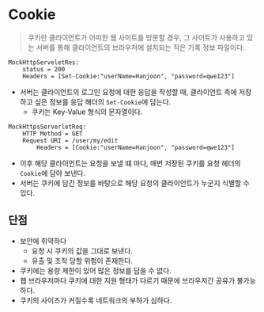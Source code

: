 # Cookie

> 쿠키란 클라이언트가 어떠한 웹 사이트를 방문할 경우, 그 사이트가 사용하고 있는 서버를 통해 클라이언트의 브라우저에 설치되는 작은 기록 정보 파일이다.

```
MockHttpServeletRes:
    status = 200
    Headers = [Set-Cookie:"userName=Hanjoon", "password=qwe123"]
```

- 서버는 클라이언트의 로그인 요청에 대한 응답을 작성할 때, 클라이언트 측에 저장하고 싶은 정보를 응답 해더의 `Set-Cookie`에 담는다.
  - 쿠키는 Key-Value 형식의 문자열이다.

```
MockHttpsServerletReq:
    HTTP Method = GET
    Request URI = /user/my/edit
        Headers = [Cookie:"userName=Hanjoon", "password=qwe123"]
```

- 이후 해당 클라이언트는 요청을 보낼 떄 마다, 매번 저장된 쿠키를 요청 헤더의 `Cookie`에 담아 보낸다.
- 서버는 쿠키에 담긴 정보를 바탕으로 해당 요청의 클라이언트가 누군지 식별할 수 있다.

## 단점

- 보안에 취약하다
  - 요청 시 쿠키의 값을 그대로 보낸다.
  - 유출 및 조작 당할 위험이 존재한다.
- 쿠키에는 용량 제한이 있어 많은 정보를 담을 수 없다.
- 웹 브라우저마다 쿠키에 대한 지원 형태가 다르기 때문에 브라우저간 공유가 불가능하다.
- 쿠키의 사이즈가 커질수록 네트워크의 부하가 심하다.
